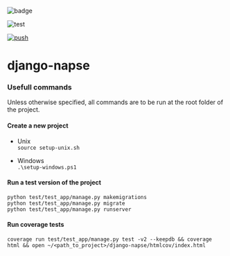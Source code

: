 ![badge](https://img.shields.io/endpoint?url=https://gist.githubusercontent.com/napse-investment/40fac957532fe3b731c99067467de842/raw/django-napse-coverage.json)

![test](https://img.shields.io/endpoint?url=https://gist.githubusercontent.com/napse-investment/40fac957532fe3b731c99067467de842/raw/django-napse-version.json)

[![push](https://github.com/nektos/act/workflows/push/badge.svg?branch=master&event=push)](https://github.com/nektos/act/actions)

# django-napse

### Usefull commands
Unless otherwise specified, all commands are to be run at the root folder of the project.
#### Create a new project
- Unix \
```source setup-unix.sh```

- Windows \
```.\setup-windows.ps1```

#### Run a test version of the project

```python test/test_app/manage.py makemigrations``` \
```python test/test_app/manage.py migrate``` \
```python test/test_app/manage.py runserver```

#### Run coverage tests

```coverage run test/test_app/manage.py test -v2 --keepdb && coverage html && open ~/<path_to_project>/django-napse/htmlcov/index.html```